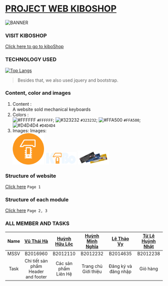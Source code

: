 #  [PROJECT WEB KIBOSHOP](https://dusthuynh.github.io/kiboShop/)
![BANNER](https://dusthuynh.github.io/kiboShop/media/icon_logo/icon_kibo1.png)
### VISIT KIBOSHOP
[Click here to go to kiboShop](https://dusthuynh.github.io/kiboShop/)
### TECHNOLOGY USED
[![Top Langs](https://github-readme-stats.vercel.app/api/top-langs/?username=Dusthuynh&exclude_repo=CTU,frontendmentor,Dusthuynh,BTCT188,dusthuynh.github.io,nghiacutephomaique&layout=compact)](https://github.com/Dusthuynh/kiboShop)
> Besides that, we also used jquery and bootstrap.
### Content, color and images
1. Content : <br/> A website sold mechanical keyboards
1. Colors : <br/>
        ![#FFFFFF](https://via.placeholder.com/15/FFFFFF/000000?text=+) `#FFFFFF`;
        ![#323232](https://via.placeholder.com/15/323232/000000?text=+) `#323232`;
        ![#FFA500](https://via.placeholder.com/15/FFA500/000000?text=+) `#FFA500`;
        ![#D4D4D4](https://via.placeholder.com/15/D4D4D4/000000?text=+) `#D4D4D4`
1. Images: Images:<br/>
        <img src="https://raw.githubusercontent.com/Dusthuynh/CTU/main/CT188_Nhap%20mon%20lap%20trinh%20Web/thuyettrinh/icon.png"  width="100">
        <img src="https://raw.githubusercontent.com/Dusthuynh/CTU/main/CT188_Nhap%20mon%20lap%20trinh%20Web/thuyettrinh/logo.png"  width="100">
        <img src="https://raw.githubusercontent.com/Dusthuynh/CTU/main/CT188_Nhap%20mon%20lap%20trinh%20Web/thuyettrinh/banphim.png"  width="100">
### Structure of website
[Click here](https://bom.so/ikqKpZ) `Page 1`
### Structure of each module
[Click here](https://bom.so/ikqKpZ) `Page 2, 3`
### ALL MEMBER AND TASKS
| Name | [Vũ Thái Hà](https://github.com/ThaiHa279) | [Huỳnh Hữu Lộc](https://github.com/huynhhuuloc129) | [Huỳnh Minh Nghĩa](https://github.com/Dusthuynh) | [Lê Thảo Vy](https://github.com/lethaowe) | [Từ Lê Huỳnh Nhật](https://github.com/Tarykege) | 
| :---: | :---: | :---: | :---: | :---: | :---: | 
| MSSV | B2016960 | B2012110 | B2012232 | B2014635 | B2012238 | 
| Task | Chi tiết sản phẩm <br/> Header and footer | Các sản phẩm <br/> Liên Hệ  | Trang chủ <br/> Giới thiệu | Đăng ký và đăng nhập | Giỏ hàng |
